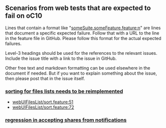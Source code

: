 ## Scenarios from web tests that are expected to fail on oC10

Lines that contain a format like "[someSuite.someFeature.feature:n](https://github.com/owncloud/web/path/to/feature)"
are lines that document a specific expected failure. Follow that with a URL to the line in the feature file in GitHub.
Please follow this format for the actual expected failures.

Level-3 headings should be used for the references to the relevant issues. Include the issue title with a link to the issue in GitHub.

Other free text and markdown formatting can be used elsewhere in the document if needed. But if you want to explain something about the issue, then please post that in the issue itself.

### [sorting for files lists needs to be reimplemented](https://github.com/owncloud/ocis/issues/1179)
-   [webUIFilesList/sort.feature:51](https://github.com/owncloud/web/blob/master/tests/acceptance/features/webUIFilesList/sort.feature#L51)
-   [webUIFilesList/sort.feature:72](https://github.com/owncloud/web/blob/master/tests/acceptance/features/webUIFilesList/sort.feature#L72)

### [regression in accepting shares from notifications](https://github.com/owncloud/web/issues/4839)
